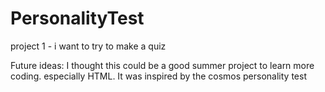 # PersonalityTest
project 1 - i want to try to make a quiz

Future ideas:
I thought this could be a good summer project to learn more coding. especially HTML. It was inspired by the cosmos personality test 
